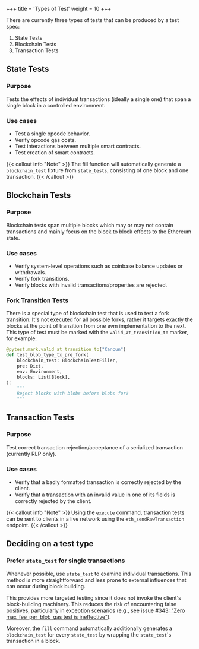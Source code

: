 +++
title = 'Types of Test'
weight = 10
+++

There are currently three types of tests that can be produced by a test spec:

1. State Tests
2. Blockchain Tests
3. Transaction Tests

## State Tests

### Purpose

Tests the effects of individual transactions (ideally a single one) that span a single block in a controlled environment.

### Use cases

- Test a single opcode behavior.
- Verify opcode gas costs.
- Test interactions between multiple smart contracts.
- Test creation of smart contracts.

{{< callout info "Note" >}}
The fill function will automatically generate a `blockchain_test` fixture from `state_tests`, consisting of one block and one transaction.
{{< /callout >}}

## Blockchain Tests

### Purpose

Blockchain tests span multiple blocks which may or may not contain transactions and mainly focus on the block to block effects to the Ethereum state.

### Use cases

- Verify system-level operations such as coinbase balance updates or withdrawals.
- Verify fork transitions.
- Verify blocks with invalid transactions/properties are rejected.

### Fork Transition Tests

There is a special type of blockchain test that is used to test a fork transition. It's not executed for all possible forks, rather it targets exactly the blocks at the point of transition from one evm implementation to the next. This type of test must be marked with the `valid_at_transition_to` marker, for example:

```python
@pytest.mark.valid_at_transition_to("Cancun")
def test_blob_type_tx_pre_fork(
    blockchain_test: BlockchainTestFiller,
    pre: Dict,
    env: Environment,
    blocks: List[Block],
):
    """
    Reject blocks with blobs before blobs fork
    """
```

## Transaction Tests

### Purpose

Test correct transaction rejection/acceptance of a serialized transaction (currently RLP only).

### Use cases

- Verify that a badly formatted transaction is correctly rejected by the client.
- Verify that a transaction with an invalid value in one of its fields is correctly rejected by the client.

{{< callout info "Note" >}}
Using the `execute` command, transaction tests can be sent to clients in a live network using the `eth_sendRawTransaction` endpoint.
{{< /callout >}}

## Deciding on a test type

### Prefer `state_test` for single transactions

Whenever possible, use `state_test` to examine individual transactions. This method is more straightforward and less prone to external influences that can occur during block building.

This provides more targeted testing since it does not invoke the client's block-building machinery. This reduces the risk of encountering false positives, particularly in exception scenarios (e.g., see issue [#343: "Zero max_fee_per_blob_gas test is ineffective"](https://github.com/ethereum/execution-spec-tests/issues/343)).

Moreover, the `fill` command automatically additionally generates a `blockchain_test` for every `state_test` by wrapping the `state_test`'s transaction in a block.
